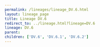 ```yaml
---
permalink: /lineages/lineage_DV.6.html
layout: lineage_page
title: Lineage DV.6
redirect_to: ../lineage.html?lineage=DV.6
lineage: DV.6
parent: 
children: ['DV.6', 'DV.6.1', 'DV.6.2']
---
```

